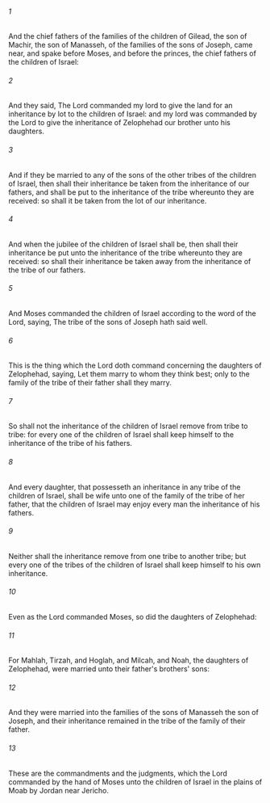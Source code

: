 ###### 1
And the chief fathers of the families of the children of Gilead, the son of Machir, the son of Manasseh, of the families of the sons of Joseph, came near, and spake before Moses, and before the princes, the chief fathers of the children of Israel:

###### 2
And they said, The Lord commanded my lord to give the land for an inheritance by lot to the children of Israel: and my lord was commanded by the Lord to give the inheritance of Zelophehad our brother unto his daughters.

###### 3
And if they be married to any of the sons of the other tribes of the children of Israel, then shall their inheritance be taken from the inheritance of our fathers, and shall be put to the inheritance of the tribe whereunto they are received: so shall it be taken from the lot of our inheritance.

###### 4
And when the jubilee of the children of Israel shall be, then shall their inheritance be put unto the inheritance of the tribe whereunto they are received: so shall their inheritance be taken away from the inheritance of the tribe of our fathers.

###### 5
And Moses commanded the children of Israel according to the word of the Lord, saying, The tribe of the sons of Joseph hath said well.

###### 6
This is the thing which the Lord doth command concerning the daughters of Zelophehad, saying, Let them marry to whom they think best; only to the family of the tribe of their father shall they marry.

###### 7
So shall not the inheritance of the children of Israel remove from tribe to tribe: for every one of the children of Israel shall keep himself to the inheritance of the tribe of his fathers.

###### 8
And every daughter, that possesseth an inheritance in any tribe of the children of Israel, shall be wife unto one of the family of the tribe of her father, that the children of Israel may enjoy every man the inheritance of his fathers.

###### 9
Neither shall the inheritance remove from one tribe to another tribe; but every one of the tribes of the children of Israel shall keep himself to his own inheritance.

###### 10
Even as the Lord commanded Moses, so did the daughters of Zelophehad:

###### 11
For Mahlah, Tirzah, and Hoglah, and Milcah, and Noah, the daughters of Zelophehad, were married unto their father's brothers' sons:

###### 12
And they were married into the families of the sons of Manasseh the son of Joseph, and their inheritance remained in the tribe of the family of their father.

###### 13
These are the commandments and the judgments, which the Lord commanded by the hand of Moses unto the children of Israel in the plains of Moab by Jordan near Jericho.

